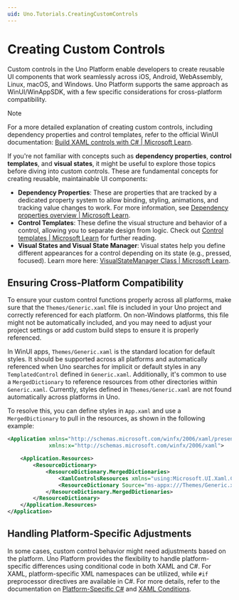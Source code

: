 ```yaml
---
uid: Uno.Tutorials.CreatingCustomControls  
---  
```


# Creating Custom Controls

Custom controls in the Uno Platform enable developers to create reusable UI components that work seamlessly across iOS, Android, WebAssembly, Linux, macOS, and Windows. Uno Platform supports the same approach as WinUI/WinAppSDK, with a few specific considerations for cross-platform compatibility.

> [!NOTE]  
> For a more detailed explanation of creating custom controls, including dependency properties and control templates, refer to the official WinUI documentation: [Build XAML controls with C# | Microsoft Learn](https://learn.microsoft.com/windows/apps/winui/winui3/xaml-templated-controls-csharp-winui-3).

If you're not familiar with concepts such as **dependency properties**, **control templates**, and **visual states**, it might be useful to explore those topics before diving into custom controls. These are fundamental concepts for creating reusable, maintainable UI components:

- **Dependency Properties**: These are properties that are tracked by a dedicated property system to allow binding, styling, animations, and tracking value changes to work. For more information, see [Dependency properties overview | Microsoft Learn](https://learn.microsoft.com/windows/uwp/xaml-platform/dependency-properties-overview).
- **Control Templates**: These define the visual structure and behavior of a control, allowing you to separate design from logic. Check out [Control templates | Microsoft Learn](https://learn.microsoft.com/windows/apps/design/style/xaml-control-templates) for further reading.
- **Visual States and Visual State Manager**: Visual states help you define different appearances for a control depending on its state (e.g., pressed, focused). Learn more here: [VisualStateManager Class | Microsoft Learn](https://learn.microsoft.com/en-us/dotnet/api/system.windows.visualstatemanager).

## Ensuring Cross-Platform Compatibility

To ensure your custom control functions properly across all platforms, make sure that the `Themes/Generic.xaml` file is included in your Uno project and correctly referenced for each platform. On non-Windows platforms, this file might not be automatically included, and you may need to adjust your project settings or add custom build steps to ensure it is properly referenced.

In WinUI apps, `Themes/Generic.xaml` is the standard location for default styles. It should be supported across all platforms and automatically referenced when Uno searches for implicit or default styles in any `TemplatedControl` defined in `Generic.xaml`. Additionally, it's common to use a `MergedDictionary` to reference resources from other directories within `Generic.xaml`. Currently, styles defined in `Themes/Generic.xaml` are not found automatically across platforms in Uno.

To resolve this, you can define styles in `App.xaml` and use a `MergedDictionary` to pull in the resources, as shown in the following example:

```xml
<Application xmlns="http://schemas.microsoft.com/winfx/2006/xaml/presentation"
             xmlns:x="http://schemas.microsoft.com/winfx/2006/xaml">

    <Application.Resources>
        <ResourceDictionary>
            <ResourceDictionary.MergedDictionaries>
                <XamlControlsResources xmlns="using:Microsoft.UI.Xaml.Controls" />
                <ResourceDictionary Source="ms-appx:///Themes/Generic.xaml" />
            </ResourceDictionary.MergedDictionaries>
        </ResourceDictionary>
    </Application.Resources>
</Application>
```

## Handling Platform-Specific Adjustments

In some cases, custom control behavior might need adjustments based on the platform. Uno Platform provides the flexibility to handle platform-specific differences using conditional code in both XAML and C#. For XAML, platform-specific XML namespaces can be utilized, while `#if` preprocessor directives are available in C#. For more details, refer to the documentation on [Platform-Specific C#](xref:Uno.Development.PlatformSpecificCSharp) and [XAML Conditions](xref:Uno.Development.PlatformSpecificXaml).

